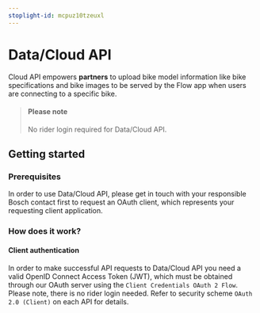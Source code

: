 ```yaml
---
stoplight-id: mcpuz10tzeuxl
---
```


# Data/Cloud API
Cloud API empowers **partners** to upload bike model information like bike specifications and bike images to be served by the Flow app when users are connecting to a specific bike.

<!-- theme: info -->

> #### Please note
>
> No rider login required for Data/Cloud API.

## Getting started

### Prerequisites
In order to use Data/Cloud API, please get in touch with your responsible Bosch contact first to request an OAuth client, which represents your requesting client application.

### How does it work?

#### Client authentication
In order to make successful API requests to Data/Cloud API you need a valid OpenID Connect Access Token (JWT), which must be obtained through our OAuth server using the `Client Credentials OAuth 2 Flow`. Please note, there is no rider login needed. Refer to security scheme `OAuth 2.0 (Client)` on each API for details.
